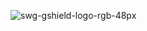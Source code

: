 ![swg-gshield-logo-rgb-48px](https://github.com/Chief1934/hnceo/assets/163300945/3b130b5d-080f-4730-9460-d05bdc6f027c)
